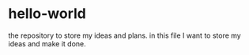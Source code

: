 # hello-world
the repository to store my ideas and plans.
in this file I want to store my ideas  and make it done.
